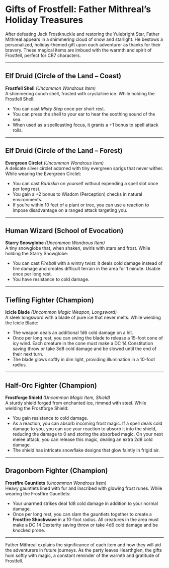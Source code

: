 # **Gifts of Frostfell: Father Mithreal’s Holiday Treasures**

After defeating Jack Frostknuckle and restoring the Yulebright Star, Father Mithreal appears in a shimmering cloud of snow and starlight. He bestows a personalized, holiday-themed gift upon each adventurer as thanks for their bravery. These magical items are imbued with the warmth and spirit of Frostfell, perfect for CR7 characters.

---

## **Elf Druid (Circle of the Land – Coast)**  
**Frostfell Shell** *(Uncommon Wondrous Item)*  
A shimmering conch shell, frosted with crystalline ice. While holding the Frostfell Shell:  
- You can cast *Misty Step* once per short rest.  
- You can press the shell to your ear to hear the soothing sound of the sea. 
- When used as a spellcasting focus, it grants a +1 bonus to spell attack rolls.  

---

## **Elf Druid (Circle of the Land – Forest)**  
**Evergreen Circlet** *(Uncommon Wondrous Item)*  
A delicate silver circlet adorned with tiny evergreen sprigs that never wither. While wearing the Evergreen Circlet:  
- You can cast *Barkskin* on yourself without expending a spell slot once per long rest.  
- You gain a +2 bonus to Wisdom (Perception) checks in natural environments.  
- If you’re within 10 feet of a plant or tree, you can use a reaction to impose disadvantage on a ranged attack targeting you.  

---

## **Human Wizard (School of Evocation)**  
**Starry Snowglobe** *(Uncommon Wondrous Item)*  
A tiny snowglobe that, when shaken, swirls with stars and frost. While holding the Starry Snowglobe:  
- You can cast *Fireball* with a wintry twist: it deals cold damage instead of fire damage and creates difficult terrain in the area for 1 minute. Usable once per long rest.  
- You have resistance to cold damage.  

---

## **Tiefling Fighter (Champion)**  
**Icicle Blade** *(Uncommon Magic Weapon, Longsword)*  
A sleek longsword with a blade of pure ice that never melts. While wielding the Icicle Blade:  
- The weapon deals an additional 1d6 cold damage on a hit.  
- Once per long rest, you can swing the blade to release a 15-foot cone of icy wind. Each creature in the cone must make a DC 14 Constitution saving throw or take 3d8 cold damage and be slowed until the end of their next turn.  
- The blade glows softly in dim light, providing illumination in a 10-foot radius.  

---

## **Half-Orc Fighter (Champion)**  
**Frostforge Shield** *(Uncommon Magic Item, Shield)*  
A sturdy shield forged from enchanted ice, rimmed with steel. While wielding the Frostforge Shield:  
- You gain resistance to cold damage.  
- As a reaction, you can absorb incoming frost magic. If a spell deals cold damage to you, you can use your reaction to absorb it into the shield, reducing the damage to 0 and storing the absorbed magic. On your next melee attack, you can release this magic, dealing an extra 2d8 cold damage.  
- The shield has intricate snowflake designs that glow faintly in frigid air.  

---

## **Dragonborn Fighter (Champion)**  
**Frostfire Gauntlets** *(Uncommon Wondrous Item)*  
Heavy gauntlets lined with fur and inscribed with glowing frost runes. While wearing the Frostfire Gauntlets:  
- Your unarmed strikes deal 1d8 cold damage in addition to your normal damage.  
- Once per long rest, you can slam the gauntlets together to create a **Frostfire Shockwave** in a 10-foot radius. All creatures in the area must make a DC 14 Dexterity saving throw or take 4d6 cold damage and be knocked prone.  

---

Father Mithreal explains the significance of each item and how they will aid the adventurers in future journeys. As the party leaves Hearthglen, the gifts hum softly with magic, a constant reminder of the warmth and gratitude of Frostfell.

